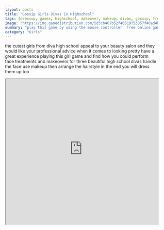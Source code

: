 ```yaml
---
layout: posts
title: "Gossip Girls Divas In Highschool"
tags: [dressup, games, highschool, makeover, makeup, divas, gossip, free, online, games, oyna, game, free, games, play, play, games]
image: "https://img.gamedistribution.com/5d3cb407b52f46519753857f40ad4bf4.jpg"
summary: "play this game by using the mouse controller  free online games oyna game free games play play games"
category: "Girls"
---
```


the cutest girls from diva high school appeal to your beauty salon and they would like your professional advice when it comes to looking pretty have a great experience playing this girl game and find how you could perform face treatments and makeovers for three beautiful high school divas handle the face use makeup then arrange the hairstyle in the end you will dress them up too

<iframe width="100%" height="480px;" src="https://flash.gamedistribution.com?game=5d3cb407b52f46519753857f40ad4bf4"></iframe>